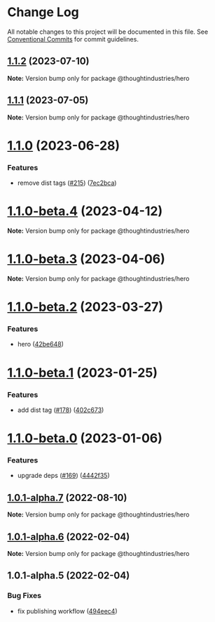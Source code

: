 # Change Log

All notable changes to this project will be documented in this file.
See [Conventional Commits](https://conventionalcommits.org) for commit guidelines.

## [1.1.2](https://github.com/thoughtindustries/helium/compare/@thoughtindustries/hero@1.1.1...@thoughtindustries/hero@1.1.2) (2023-07-10)

**Note:** Version bump only for package @thoughtindustries/hero





## [1.1.1](https://github.com/thoughtindustries/helium/compare/@thoughtindustries/hero@1.1.0...@thoughtindustries/hero@1.1.1) (2023-07-05)

**Note:** Version bump only for package @thoughtindustries/hero





# [1.1.0](https://github.com/thoughtindustries/helium/compare/@thoughtindustries/hero@1.1.0-beta.4...@thoughtindustries/hero@1.1.0) (2023-06-28)


### Features

* remove dist tags ([#215](https://github.com/thoughtindustries/helium/issues/215)) ([7ec2bca](https://github.com/thoughtindustries/helium/commit/7ec2bca0750325fe2d6c2528973846d86c082844))





# [1.1.0-beta.4](https://github.com/thoughtindustries/helium/compare/@thoughtindustries/hero@1.1.0-beta.2...@thoughtindustries/hero@1.1.0-beta.4) (2023-04-12)

**Note:** Version bump only for package @thoughtindustries/hero





# [1.1.0-beta.3](https://github.com/thoughtindustries/helium/compare/@thoughtindustries/hero@1.1.0-beta.2...@thoughtindustries/hero@1.1.0-beta.3) (2023-04-06)

**Note:** Version bump only for package @thoughtindustries/hero





# [1.1.0-beta.2](https://github.com/thoughtindustries/helium/compare/@thoughtindustries/hero@1.1.0-beta.1...@thoughtindustries/hero@1.1.0-beta.2) (2023-03-27)


### Features

* hero ([42be648](https://github.com/thoughtindustries/helium/commit/42be648df0469cdd4e346e2cea5444f2e24ff775))





# [1.1.0-beta.1](https://github.com/thoughtindustries/helium/compare/@thoughtindustries/hero@1.1.0-beta.0...@thoughtindustries/hero@1.1.0-beta.1) (2023-01-25)


### Features

* add dist tag ([#178](https://github.com/thoughtindustries/helium/issues/178)) ([402c673](https://github.com/thoughtindustries/helium/commit/402c67371b68a72d488c977701551b8a91ef5959))





# [1.1.0-beta.0](https://github.com/thoughtindustries/helium/compare/@thoughtindustries/hero@1.0.1-alpha.7...@thoughtindustries/hero@1.1.0-beta.0) (2023-01-06)


### Features

* upgrade deps ([#169](https://github.com/thoughtindustries/helium/issues/169)) ([4442f35](https://github.com/thoughtindustries/helium/commit/4442f35f6013119bb5e9baf154bdab9a3583b543))





## [1.0.1-alpha.7](https://github.com/thoughtindustries/helium/compare/@thoughtindustries/hero@1.0.1-alpha.6...@thoughtindustries/hero@1.0.1-alpha.7) (2022-08-10)

**Note:** Version bump only for package @thoughtindustries/hero





## [1.0.1-alpha.6](https://github.com/thoughtindustries/helium/compare/@thoughtindustries/hero@1.0.1-alpha.4...@thoughtindustries/hero@1.0.1-alpha.6) (2022-02-04)

**Note:** Version bump only for package @thoughtindustries/hero





## 1.0.1-alpha.5 (2022-02-04)


### Bug Fixes

* fix publishing workflow ([494eec4](https://github.com/thoughtindustries/helium/commit/494eec409faa1fed55618af1f6dd76ef6e3f9b8a))
